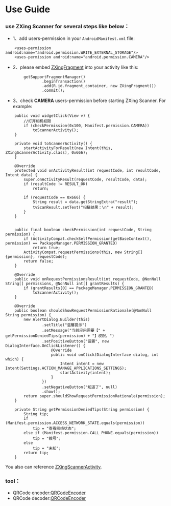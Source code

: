 # Use Guide

### use ZXing Scanner for several steps like below：
+ 1、add users-permission in your ```AndroidManifest.xml``` file:
```
    <uses-permission android:name="android.permission.WRITE_EXTERNAL_STORAGE"/>
    <uses-permission android:name="android.permission.CAMERA"/>
```
+ 2、please embed [ZXingFragment](../ZXingLibrary/src/main/java/jsc/lib/zxinglibrary/zxing/ui/ZXingFragment.java) into your activity like this:  
```
        getSupportFragmentManager()
                .beginTransaction()
                .add(R.id.fragment_container, new ZXingFragment())
                .commit();
```
+ 3、check **CAMERA** users-permission before starting ZXing Scanner. For example:    
```
    public void widgetClick(View v) {
        //打开相机权限
        if (checkPermission(0x100, Manifest.permission.CAMERA))
            toScannerActivity();
    }

    private void toScannerActivity() {
        startActivityForResult(new Intent(this, ZXingScannerActivity.class), 0x666);
    }

    @Override
    protected void onActivityResult(int requestCode, int resultCode, Intent data) {
        super.onActivityResult(requestCode, resultCode, data);
        if (resultCode != RESULT_OK)
            return;

        if (requestCode == 0x666) {
            String result = data.getStringExtra("result");
            tvScanResult.setText("扫描结果：\n" + result);
        }
    }


    public final boolean checkPermission(int requestCode, String permission) {
        if (ActivityCompat.checkSelfPermission(getBaseContext(), permission) == PackageManager.PERMISSION_GRANTED)
            return true;
        ActivityCompat.requestPermissions(this, new String[]{permission}, requestCode);
        return false;
    }

    @Override
    public void onRequestPermissionsResult(int requestCode, @NonNull String[] permissions, @NonNull int[] grantResults) {
        if (grantResults[0] == PackageManager.PERMISSION_GRANTED)
            toScannerActivity();
    }

    @Override
    public boolean shouldShowRequestPermissionRationale(@NonNull String permission) {
        new AlertDialog.Builder(this)
                .setTitle("温馨提示")
                .setMessage("当前应用需要【" + getPermissionDeniedTips(permission) + "】权限。")
                .setPositiveButton("设置", new DialogInterface.OnClickListener() {
                    @Override
                    public void onClick(DialogInterface dialog, int which) {
                        Intent intent = new Intent(Settings.ACTION_MANAGE_APPLICATIONS_SETTINGS);
                        startActivity(intent);
                    }
                })
                .setNegativeButton("知道了", null)
                .show();
        return super.shouldShowRequestPermissionRationale(permission);
    }

    private String getPermissionDeniedTips(String permission) {
        String tip;
        if (Manifest.permission.ACCESS_NETWORK_STATE.equals(permission))
            tip = "查看网络状态";
        else if (Manifest.permission.CALL_PHONE.equals(permission))
            tip = "拨号";
        else
            tip = "未知";
        return tip;
    }
```
You also can reference [ZXingScannerActivity](../app/src/main/java/jsc/exam/jsckit/ui/zxing/ZXingScannerActivity.java).
### tool：
+ QRCode encoder:[QRCodeEncoder](../ZXingLibrary/src/main/java/jsc/lib/zxinglibrary/zxing/QRCodeEncoder.java)
+ QRCode decoder:[QRCodeEncoder](../ZXingLibrary/src/main/java/jsc/lib/zxinglibrary/zxing/QRCodeDecoder.java)
